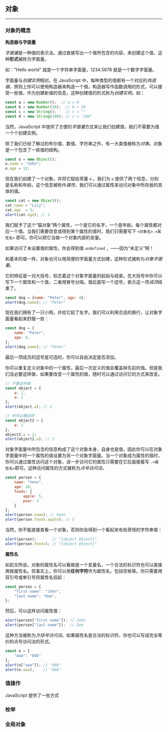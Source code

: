 ## 对象

---

### 对象的概念

**构造器与字面量**

*字面量*是一种值的表示法。通过直接写出一个值所包含的内容，来创建这个值，这种**形式**被称为字面量。

如："Hello world" 就是一个字符串字面量，1234.5678 就是一个数字字面量。

字面量与*创建实例*相对。在 JavaScript 中，每种类型的值都有一个对应的*构造器*，原则上你可以使用构造器来构造一个值，构造器写作函数调用的形式，可以接受一些值，作为创建新值的信息，这种创建值的形式称为*创建实例*。如：

```javascript
const a = new Number();  // a = 0
const b = new Number(10);  // b = 10
const c = new String();    // c = ""
const d = new String(100); // c = "100"
```

当然，JavaScript 中提供了方便的*字面量*方式来让我们创建值，我们不需要为值一个个创建实例。

除了我们已经了解过的布尔值、数值、字符串之外，有一大类值被称为*对象*。对象是一个包含了一些值的结构。

```javascript
const o = new Object();
o.name = "John";
o.age = 12;
```

现在我们创建了一个对象，并将它赋给常量 `o` 。我们为 `o` 提供了两个信息，分别是名称和年龄。这个信息被称作*属性*，我们可以通过属性来访问对象中所存放的具体的值。

```javascript
const cat = new Object();
cat.name = "Lily";
cat.age  = 3;
alert(cat.age); // 3
```

我们赋予了这个“猫对象”两个属性，一个是它的名字，一个是年龄。每个属性都对应一个值。当我们需要改变或得到某个属性的值时，我们只需要写下 `<对象名>.<属性名>` 即可。你可以把它当做一个对象内部的变量。

如果访问了未设置值的属性，你会得到值 `undefined` ，——因为“未定义”啊！

和基本的值一样，对象也可以用简便的字面量方式创建，这种形式被称为*对象字面量*。

它的特征是一对大括号，标志着这个对象字面量的起始与结束。在大括号中你可以写下一个属性和一个值，二者用冒号分隔，值后面写一个逗号，表示这一项*成员*结束了。

```javascript
const dog = {name: "Peter", age: 4};
alert(dog.name); // "Peter"
```

现在我们拥有了一只小狗，并给它起了名字。我们可以利用合适的换行，让对象字面量看起来舒服一些：

```javascript
const dog = {
    name: "Peter",
    age: 4,
};
alert(dog.name); // "Peter"
```

最后一项成员的逗号是可选的，你可以自由决定是否添加。

你可以重复定义对象中的一个属性，最后一次定义的值会覆盖掉先前的值。但是我们没必要这样做，如果要改变一个属性的值，随时可以通过访问它的方式来改变。

```javascript
// 不要这样做
const object = {
    a: 1,
    a: 2
};
alert(object.a); // 2

// 你可以像这样
const object2 = {
    a: 1
};
object2.a = 2;
alert(object2.a); // 2
```



对象字面量中所包含的信息构成了这个对象本身，自身也是值，因此你可以在对象字面量中将一个属性的值设置为另一个对象字面量。当一个对象成为属性的值时，你可以通过属性访问这个对象，进一步访问它的属性只需要在它后面接着写 `.<属性名>`即可。这种访问属性的方式被称为*点号访问法。*

```javascript
const person = {
    name: "Venn",
    age: 18,
    foods: {
        apple: 5,
        pear: 3
    }
};
alert(person.name); // Venn
alert(person.foods.apple); // 5
```

当然，你不能直接查看一个对象，否则你会得到一个看起来有些奇怪的字符串值：

```javascript
alert(person);       // "[object Object]"
alert(person.foods); // "[object Object]"
```



**属性名**

如前文所说，对象的属性名可以看做是一个变量名，一个合法的标识符也可以直接用做属性名。但事实上，你可以用**任何字符**作为属性名，包括空格等。你只需要用双引号或单引号将属性名括起：

```javascript
const person = {
    "first name": "John",
    "last name": "Doe",
};
```

然后，可以这样访问属性值：

```javascript
alert(person["first name"]); // John
alert(person["last name"]);  // Doe
```

这种方法被称为*方括号访问法*。如果属性名是合法的标识符，你也可以写成完全等价的点号访问法的形式。

```javascript
const o = {
    "aaa": "bbb"
};
alert(o["aaa"]); // "bbb"
alert(o.aaa);    // "bbb"
```





### 值操作

JavaScript 提供了一些方式





### 枚举





### 全局对象



